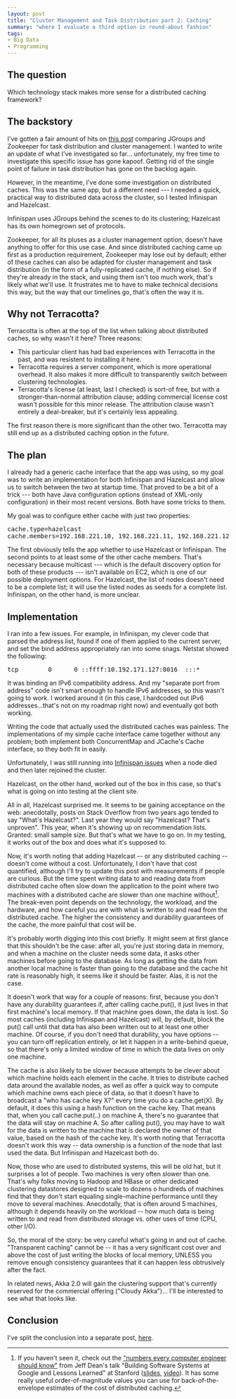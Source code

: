 ```yaml
--- 
layout: post
title: "Cluster Management and Task Distribution part 2: Caching"
summary: "where I evaluate a third option in round-about fashion"
tags: 
- Big Data
- Programming
---
```


<h2>The question</h2>
Which technology stack makes more sense for a distributed caching framework?

<h2>The backstory</h2>

I've gotten a fair amount of hits on <a href="http://matt-thinks-so.com/2011/01/29/cluster-management-and-task-distribution-zookeeper-vs-jgroups.html">this post</a> comparing JGroups and Zookeeper for task distribution and cluster management. 
I wanted to write an update of what I've investigated so far... unfortunately, my free time to investigate this specific issue has gone kapoof. Getting rid of the single point of failure in task distribution has gone on the backlog again. 

However, in the meantime, I've done some investigation on distributed caches. This was the same app, but a different need --- I needed a quick, practical way to distributed data across the cluster, so I tested Infinispan and Hazelcast. <br>

Infinispan uses JGroups behind the scenes to do its clustering; Hazelcast has its own homegrown set of protocols.

Zookeeper, for all its pluses as a cluster management option, doesn't have anything to offer for this use case. And since distributed caching came up first as a production requirement, Zookeeper may lose out by default; either of these caches can also be adapted for cluster management and task distribution (in the form of a fully-replicated cache, if nothing else). So if they're already in the stack, and using them isn't too much work, that's likely what we'll use. It frustrates me to have to make technical decisions this way, but the way that our timelines go, that's often the way it is. 

<h2>Why not Terracotta?</h2>

Terracotta is often at the top of the list when talking about distributed caches, so why wasn't it here? 
Three reasons: 
<ul>
  <li>This particular client has had bad experiences with Terracotta in the past, and was resistent to installing it here.</li>
  <li>Terracotta requires a server component, which is more operational overhead.  It also makes it more difficult to transparently switch between clustering technologies.</li>
  <li>Terracotta's license (at least, last I checked) is sort-of free, but with a stronger-than-normal attribution clause; adding commercial license cost wasn't possible for this minor release. The attribution clause wasn't entirely a deal-breaker, but it's certainly less appealing.</li>
</ul>

The first reason there is more significant than the other two. Terracotta may still end up as a distributed caching option in the future.

<h2>The plan</h2>

I already had a generic cache interface that the app was using, so my goal was to write an implementation for both Infinispan and Hazelcast and allow us to switch between the two at startup time. That proved to be a bit of a trick --- both have Java configuration options (instead of XML-only configuration) in their most recent versions. Both have some tricks to them.<br>

My goal was to configure either cache with just two properties: 
<pre>
cache.type=hazelcast
cache.members=192.168.221.10, 192.168.221.11, 192.168.221.12, 192.168.221.13
</pre>

The first obviously tells the app whether to use Hazelcast or Infinispan. The second points to at least some of the other cache members. That's necessary because multicast --- which is the default discovery option for both of these products --- isn't available on EC2, which is one of our possible deployment options. For Hazelcast, the list of nodes doesn't need to be a complete list; it will use the listed nodes as seeds for a complete list. Infinispan, on the other hand, is more unclear.

<h2>Implementation</h2>

I ran into a few issues. For example, in Infinispan, my clever code that parsed the address list, found if one of them applied to the current server, and set the bind address appropriately ran into some snags.  Netstat showed the following: 

<pre>
tcp        0      0 ::ffff:10.192.171.127:8016  :::*                        LISTEN      
</pre>

It was binding an IPv6 compatibility address. And my "separate port from address" code isn't smart enough to handle IPv6 addresses, so this wasn't going to work.
I worked around it (in this case, I hardcoded out IPv6 addresses...that's not on my roadmap right now) and eventually got both working.

Writing the code that actually used the distributed caches was painless. The implementations of my simple cache interface came together without any problem; both implement both ConcurrentMap and JCache's Cache interface, so they both fit in easily.

Unfortunately, I was still running into <a href="https://issues.jboss.org/browse/JGRP-1253">Infinispan issues</a> when a node died and then later rejoined the cluster. 

Hazelcast, on the other hand, worked out of the box in this case, so that's what is going on into testing at the client site.

All in all, Hazelcast surprised me.  It seems to be gaining acceptance on the web:  anecdotally, posts on Stack Overflow from two years ago tended to say "What's Hazelcast?".  Last year they would say "Hazelcast? That's unproven". This year, when it's showing up on recommendation lists. Granted: small sample size. But that's what we have to go on.
In my testing, it works out of the box and does what it's supposed to.

Now, it's worth noting that adding Hazelcast -- or any distributed caching -- doesn't come without a cost. Unfortunately, I don't have that cost quantified, although I'll try to update this post with measurements if people are curious. But the time spent writing data to and reading data from distributed cache often slow down the application to the point where two machines with a distributed cache are slower than one machine without[^1]. The break-even point depends on the technology, the workload, and the hardware, and how careful you are with what is written to and read from the distributed cache. The higher the consistency and durability guarantees of the cache, the more painful that cost will be.  

It's probably worth digging into this cost briefly. It might seem at first glance that this shouldn't be the case: after all, you're just storing data in memory, and when a machine on the cluster needs some data, it asks other machines before going to the database. As long as getting the data from another local machine is faster than going to the database and the cache hit rate is reasonably high, it seems like it should be faster.  Alas, it is not the case. 

It doesn't work that way for a couple of reasons: first, because you don't have any durability guarantees if, after calling cache.put(), it just lives in that first machine's local memory. If that machine goes down, the data is lost. So most caches (including Infinispan and Hazelcast) will, by default, block the put() call until that data has also been written out to at least one other machine. Of course, if you don't need that durability, you have options -- you can turn off replication entirely, or let it happen in a write-behind queue, so that there's only a limited window of time in which the data lives on only one machine.

The cache is also likely to be slower because attempts to be clever about which machine holds each element in the cache. It tries to distribute cached data around the available nodes, as well as offer a quick way to compute which machine owns each piece of data, so that it doesn't have to broadcast a "who has cache key X?" every time you do a cache.get(X).  By default, it does this using a hash function on the cache key.  That means that, when you call cache.put(..) on machine A, there's no guarantee that the data will stay on machine A. So after calling put(), you may have to wait for the data is written to the machine that is declared the owner of that value, based on the hash of the cache key. It's worth noting that Terracotta doesn't work this way -- data ownership is a function of the node that last used the data. But Infinispan and Hazelcast both do. 

Now, those who are used to distributed systems, this will be old hat, but it surprises a lot of people.  Two machines is very often slower than one. That's why folks moving to Hadoop and HBase or other dedicated clustering datastores designed to scale to dozens o hundreds of machines find that they don't start equaling single-machine performance until they move to several machines. Anecdotally, that is often around 5 machines, although it depends heavily on the workload -- how much data is being written to and read from distributed storage vs. other uses of time (CPU, other I/O). 

So, the moral of the story: be very careful what's going in and out of cache. "Transparent caching" cannot be -- it has a very significant cost over and above the cost of just writing the blocks of local memory, UNLESS you remove enough consistency guarantees that it can happen less obtrusively after the fact.

  [^1]:  If you haven't seen it, check out the ["numbers every computer engineer should know"](http://www.quora.com/What-are-the-numbers-that-every-computer-engineer-should-know-according-to-Jeff-Dean) from Jeff Dean's talk "Building Software Systems at Google and Lessons Learned" at Stanford ([slides](http://www.cs.cornell.edu/projects/ladis2009/talks/dean-keynote-ladis2009.pdf), [video](http://goo.gl/0MznW])).  It has some really useful order-of-magnitude values you can use for back-of-the-envelope estimates of the cost of distributed caching.

In related news, Akka 2.0 will gain the clustering support that's currently reserved for the commercial offering ("Cloudy Akka")... I'll be interested to see what that looks like. 

<h2>Conclusion</h2>

I've split the conclusion into a separate post, [here](/2011/11/05/cluster-management-and-task-distribution-part-3.html).

